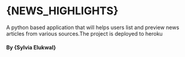 # {NEWS_HIGHLIGHTS}
A python based application that will helps users list and preview news articles from various sources.The project is deployed to heroku
#### By **{Sylvia Elukwal}**
